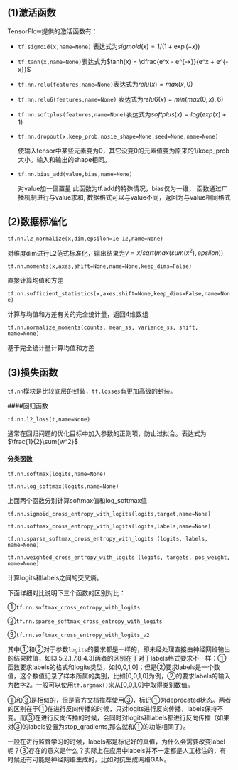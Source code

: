 ## (1)激活函数

TensorFlow提供的激活函数有：

- `tf.sigmoid(x,name=None)` 表达式为$sigmoid(x)=1/(1+\exp(-x))$

- `tf.tanh(x,name=None)`表达式为$tanh(x) = \dfrac{e^x - e^{-x}}{e^x + e^{-x}}$

- `tf.nn.relu(features,name=None)`表达式为$relu(x)=max(x, 0)$

- `tf.nn.relu6(features,name=None)` 表达式为$relu6(x)=min(max(0,x),6)$

- `tf.nn.softplus(features,name=None)`表达式为$softplus(x)=log(exp(x)+1)$

- `tf.nn.dropout(x,keep_prob,nosie_shape=None,seed=None,name=None)`

  使输入tensor中某些元素变为0，其它没变0的元素值变为原来的1/keep_prob大小。输入和输出的shape相同。

- `tf.nn.bias_add(value,bias,name=None)`

  对value加一偏置量 此函数为tf.add的特殊情况，bias仅为一维， 函数通过广播机制进行与value求和, 数据格式可以与value不同，返回为与value相同格式



## (2)数据标准化

`tf.nn.l2_normalize(x,dim,epsilon=1e-12,name=None)`

对维度dim进行L2范式标准化，输出结果为$y=x/sqrt(max(sum(x^2),epsilon))$ 



`tf.nn.moments(x,axes,shift=None,name=None,keep_dims=False)`

直接计算均值和方差



`tf.nn.sufficient_statistics(x,axes,shift=None,keep_dims=False,name=None)`

计算与均值和方差有关的完全统计量，返回4维数组

`tf.nn.normalize_moments(counts, mean_ss, variance_ss, shift, name=None)`

基于完全统计量计算均值和方差





## (3)损失函数

`tf.nn`模块是比较底层的封装，`tf.losses`有更加高级的封装。

####回归函数

`tf.nn.l2_loss(t,name=None)`

通常在回归问题的优化目标中加入参数的正则项，防止过拟合。表达式为$\frac{1}{2}\sum{w^2}$

#### 分类函数

`tf.nn.softmax(logits,name=None)`

`tf.nn.log_softmax(logits,name=None)`

上面两个函数分别计算softmax值和log_softmax值

`tf.nn.sigmoid_cross_entropy_with_logits(logits,target,name=None)`

`tf.nn.softmax_cross_entropy_with_logits(logits,labels,name=None)`

`tf.nn.sparse_softmax_cross_entropy_with_logits (logits, labels, name=None)`

`tf.nn.weighted_cross_entropy_with_logits (logits, targets, pos_weight, name=None)`

计算logits和labels之间的交叉熵。



下面详细对比说明下三个函数的区别对比：

①`tf.nn.softmax_cross_entropy_with_logits`

②`tf.nn.sparse_softmax_cross_entropy_with_logits`

③`tf.nn.softmax_cross_entropy_with_logits_v2`

其中①和②对于参数`logits`的要求都是一样的，即未经处理直接由神经网络输出的结果数值，如[3.5,2.1,7.8,4.3]两者的区别在于对于labels格式要求不一样：①函数要求labels的格式和logits类型，如[0,0,1,0]；但是②要求labels是一个数值，这个数值记录了样本所属的类别，比如[0,0,1,0]为例，②的要求labels的输入为数字2。一般可以使用`tf.argmax()`来从[0,0,1,0]中取得类别数值。

①和③是相似的，但是官方文档推荐使用③，标记①为deprecated状态。两者的区别在于①在进行反向传播的时候，只对logits进行反向传播，labels保持不变。而③在进行反向传播的时候，会同时对logits和labels都进行反向传播（如果对③的labels设置为stop_gradients,那么就和①的功能相同了）。

一般在进行监督学习的时候，labels都是标记好的真值，为什么会需要改变label呢？③存在的意义是什么？实际上在应用中labels并不一定都是人工标注的，有时候还有可能是神经网络生成的，比如对抗生成网络GAN。





















